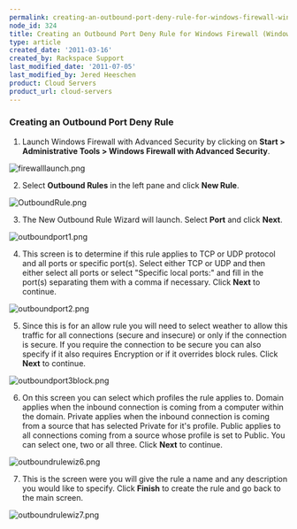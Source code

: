 ```yaml
---
permalink: creating-an-outbound-port-deny-rule-for-windows-firewall-windows-2008/
node_id: 324
title: Creating an Outbound Port Deny Rule for Windows Firewall (Windows 2008)
type: article
created_date: '2011-03-16'
created_by: Rackspace Support
last_modified_date: '2011-07-05'
last_modified_by: Jered Heeschen
product: Cloud Servers
product_url: cloud-servers
---
```


### Creating an Outbound Port Deny Rule

1. Launch Windows Firewall with Advanced Security by clicking on **Start > Administrative Tools > Windows Firewall with Advanced Security**.

  <img src="http://c0625232.cdn.cloudfiles.rackspacecloud.com/firewalllaunch.png" alt="firewalllaunch.png" />

2. Select **Outbound Rules** in the left pane and click **New Rule**.

  <img src="http://c0625232.cdn.cloudfiles.rackspacecloud.com/OutboundRule.png" alt="OutboundRule.png" />

3. The New Outbound Rule Wizard will launch. Select **Port** and click **Next**.

  <img src="http://c0625232.cdn.cloudfiles.rackspacecloud.com/outboundport1.png" alt="outboundport1.png" />

4. This screen is to determine if this rule applies to TCP or UDP
protocol and all ports or specific port(s). Select either TCP or UDP and
then either select all ports or select "Specific local ports:" and fill
in the port(s) separating them with a comma if necessary. Click **Next** to
continue.

  <img src="http://c0625232.cdn.cloudfiles.rackspacecloud.com/outboundport2.png" alt="outboundport2.png" />

5. Since this is for an allow rule you will need to select weather to
allow this traffic for all connections (secure and insecure) or only if
the connection is secure. If you require the connection to be secure you
can also specify if it also requires Encryption or if it overrides block
rules. Click **Next** to continue.

  <img src="http://c0625232.cdn.cloudfiles.rackspacecloud.com/outboundport3block.png" alt="outboundport3block.png" />

6. On this screen you can select which profiles the rule applies to.
Domain applies when the inbound connection is coming from a computer
within the domain. Private applies when the inbound connection is coming
from a source that has selected Private for it's profile. Public applies
to all connections coming from a source whose profile is set to Public.
You can select one, two or all three. Click **Next** to continue.

  <img src="http://c0625232.cdn.cloudfiles.rackspacecloud.com/outboundrulewiz6.png" alt="outboundrulewiz6.png" />

7. This is the screen were you will give the rule a name and any
description you would like to specify. Click **Finish** to create the rule
and go back to the main screen.

  <img src="http://c0625232.cdn.cloudfiles.rackspacecloud.com/outboundrulewiz7.png" alt="outboundrulewiz7.png" />
